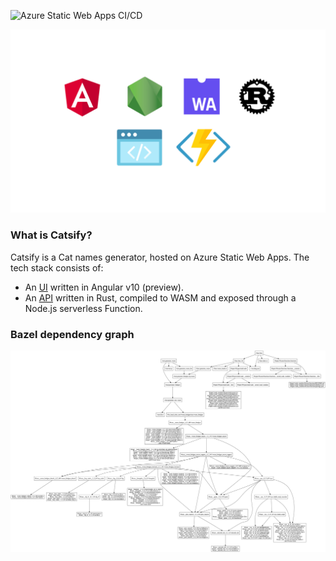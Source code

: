 ![Azure Static Web Apps CI/CD](https://github.com/manekinekko/catsify/workflows/Azure%20Static%20Web%20Apps%20CI/CD/badge.svg)

<p align="center">
    <img src="./docs/header.png"/>
</p>

### What is Catsify?

Catsify is a Cat names generator, hosted on Azure Static Web Apps. The tech stack consists of:

- An [UI](./app) written in Angular v10 (preview).
- An [API](./api) written in Rust, compiled to WASM and exposed through a Node.js serverless Function.

### Bazel dependency graph

<p align="center">
    <img src="./api/docs/graph.png"/>
</p>
